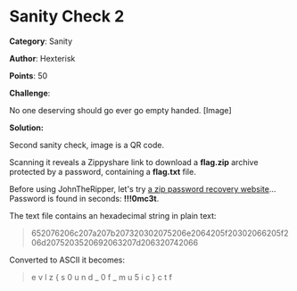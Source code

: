 # Sanity Check 2

**Category**: Sanity

**Author**: Hexterisk

**Points**: 50

**Challenge**: 

No one deserving should go ever go empty handed.
[Image]

**Solution:** 

Second sanity check, image is a QR code.

Scanning it reveals a Zippyshare link to download a **flag.zip** archive protected by a password, containing a **flag.txt** file.

Before using JohnTheRipper, let's try [a zip password recovery website](https://passwordrecovery.io/zip-file-password-removal/)... Password is found in seconds: **!!!0mc3t**.

The text file contains an hexadecimal string in plain text:
> 652076206c207a207b207320302075206e2064205f20302066205f206d2075203520692063207d206320742066

Converted to ASCII it becomes:
> e v l z { s 0 u n d _ 0 f _ m u 5 i c } c t f
